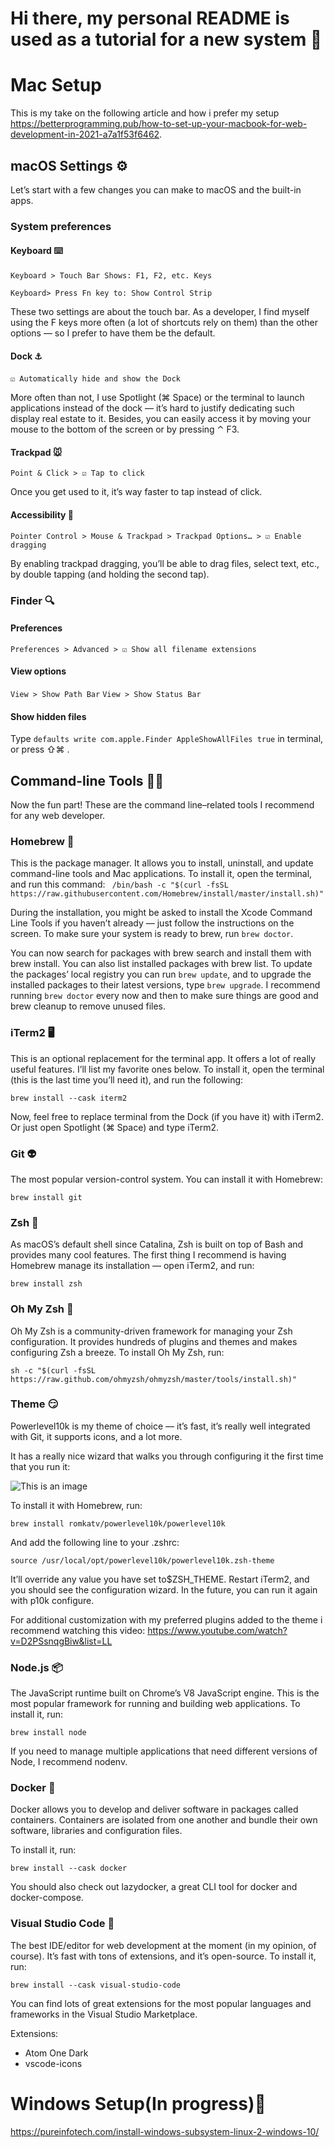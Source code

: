 # Hi there, my personal README is used as a tutorial for a new system 👋

# Mac Setup

This is my take on the following article and how i prefer my setup https://betterprogramming.pub/how-to-set-up-your-macbook-for-web-development-in-2021-a7a1f53f6462.

## macOS Settings ⚙️

Let’s start with a few changes you can make to macOS and the built-in apps.

### System preferences

#### Keyboard ⌨️

``` Keyboard > T️️ouch Bar Shows: F1, F2, etc. Keys ```

``` Keyboard> Press Fn key to: Show Control Strip ```

These two settings are about the touch bar. As a developer, I find myself using the F keys more often (a lot of shortcuts rely on them) than the other options — so I prefer to have them be the default.

#### Dock ⚓

️️``` ☑️ Automatically hide and show the Dock ```

More often than not, I use Spotlight (⌘ Space) or the terminal to launch applications instead of the dock — it’s hard to justify dedicating such display real estate to it. Besides, you can easily access it by moving your mouse to the bottom of the screen or by pressing ⌃ F3.

#### Trackpad 🐭

``` Point & Click > ️️☑️ Tap to click ```

Once you get used to it, it’s way faster to tap instead of click.

#### Accessibility 🎩

``` Pointer Control > Mouse & Trackpad > Trackpad Options… > ️️☑️ Enable dragging ```

By enabling trackpad dragging, you’ll be able to drag files, select text, etc., by double tapping (and holding the second tap).

### Finder 🔍

#### Preferences

``` Preferences > Advanced > ☑️ Show all filename extensions ```

#### View options

``` View > Show Path Bar ```
``` View > Show Status Bar ```

#### Show hidden files

Type ``` defaults write com.apple.Finder AppleShowAllFiles true ``` in terminal,
or press ⇧⌘ .



## Command-line Tools 👨‍💻

Now the fun part! These are the command line–related tools I recommend for any web developer.

### Homebrew 🍺
This is the package manager. It allows you to install, uninstall, and update command-line tools and Mac applications.
To install it, open the terminal, and run this command:
``` /bin/bash -c "$(curl -fsSL https://raw.githubusercontent.com/Homebrew/install/master/install.sh)"```

During the installation, you might be asked to install the Xcode Command Line Tools if you haven’t already — just follow the instructions on the screen.
To make sure your system is ready to brew, run ``` brew doctor ```.

You can now search for packages with brew search and install them with brew install. You can also list installed packages with brew list.
To update the packages’ local registry you can run ```brew update```, and to upgrade the installed packages to their latest versions, type ``` brew upgrade ```.
I recommend running ``` brew doctor ``` every now and then to make sure things are good and brew cleanup to remove unused files.

### iTerm2 🖥️

This is an optional replacement for the terminal app. It offers a lot of really useful features. I’ll list my favorite ones below.
To install it, open the terminal (this is the last time you’ll need it), and run the following:

``` brew install --cask iterm2 ```

Now, feel free to replace terminal from the Dock (if you have it) with iTerm2. Or just open Spotlight (⌘ Space) and type iTerm2.

### Git 👽

The most popular version-control system. You can install it with Homebrew:

``` brew install git ```

### Zsh 🐲

As macOS’s default shell since Catalina, Zsh is built on top of Bash and provides many cool features.
The first thing I recommend is having Homebrew manage its installation — open iTerm2, and run:

``` brew install zsh ```

### Oh My Zsh 🐉

Oh My Zsh is a community-driven framework for managing your Zsh configuration. It provides hundreds of plugins and themes and makes configuring Zsh a breeze.
To install Oh My Zsh, run:

``` sh -c "$(curl -fsSL https://raw.github.com/ohmyzsh/ohmyzsh/master/tools/install.sh)" ```

### Theme 😏
Powerlevel10k is my theme of choice — it’s fast, it’s really well integrated with Git, it supports icons, and a lot more.

It has a really nice wizard that walks you through configuring it the first time that you run it:

![This is an image](https://miro.medium.com/max/700/1*9pUV32lfdQqBOFUn7vaAzQ.gif)

To install it with Homebrew, run:

``` brew install romkatv/powerlevel10k/powerlevel10k ```

And add the following line to your .zshrc:

``` source /usr/local/opt/powerlevel10k/powerlevel10k.zsh-theme ```

It’ll override any value you have set to$ZSH_THEME.
Restart iTerm2, and you should see the configuration wizard. In the future, you can run it again with p10k configure.

For additional customization with my preferred plugins added to the theme i recommend watching this video:
https://www.youtube.com/watch?v=D2PSsnqgBiw&list=LL

### Node.js 📦

The JavaScript runtime built on Chrome’s V8 JavaScript engine. This is the most popular framework for running and building web applications.
To install it, run:

``` brew install node ```

If you need to manage multiple applications that need different versions of Node, I recommend nodenv.

### Docker 🐋

Docker allows you to develop and deliver software in packages called containers. Containers are isolated from one another and bundle their own software, libraries and configuration files.

To install it, run:

``` brew install --cask docker ```

You should also check out lazydocker, a great CLI tool for docker and docker-compose.

### Visual Studio Code 📝

The best IDE/editor for web development at the moment (in my opinion, of course). It’s fast with tons of extensions, and it’s open-source.
To install it, run:

``` brew install --cask visual-studio-code ```

You can find lots of great extensions for the most popular languages and frameworks in the Visual Studio Marketplace.

Extensions:
- Atom One Dark 
- vscode-icons

# Windows Setup(In progress)🚧

https://pureinfotech.com/install-windows-subsystem-linux-2-windows-10/
